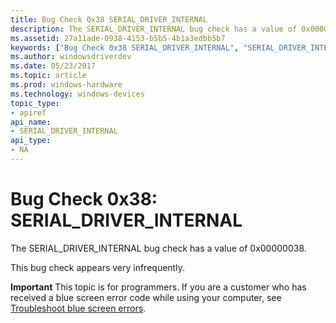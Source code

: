 ```yaml
---
title: Bug Check 0x38 SERIAL_DRIVER_INTERNAL
description: The SERIAL_DRIVER_INTERNAL bug check has a value of 0x00000038.This bug check appears very infrequently.
ms.assetid: 27a11ade-0938-4153-b5b5-4b1a3edbb5b7
keywords: ["Bug Check 0x38 SERIAL_DRIVER_INTERNAL", "SERIAL_DRIVER_INTERNAL"]
ms.author: windowsdriverdev
ms.date: 05/23/2017
ms.topic: article
ms.prod: windows-hardware
ms.technology: windows-devices
topic_type:
- apiref
api_name:
- SERIAL_DRIVER_INTERNAL
api_type:
- NA
---
```


# Bug Check 0x38: SERIAL\_DRIVER\_INTERNAL


The SERIAL\_DRIVER\_INTERNAL bug check has a value of 0x00000038.

This bug check appears very infrequently.

**Important** This topic is for programmers. If you are a customer who has received a blue screen error code while using your computer, see [Troubleshoot blue screen errors](http://windows.microsoft.com/windows-10/troubleshoot-blue-screen-errors).

 

 




